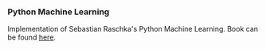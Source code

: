 ### Python Machine Learning

Implementation of Sebastian Raschka's Python Machine Learning. Book can be found [here](https://www.amazon.com/Python-Machine-Learning-Sebastian-Raschka-ebook/dp/B00YSILNL0).
